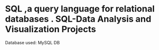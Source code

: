 # SQL ,a query language for relational databases . SQL-Data Analysis and Visualization Projects
 Database used: MySQL DB
